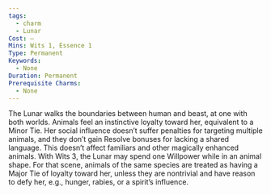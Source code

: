 ```yaml
---
tags:
  - charm
  - Lunar
Cost: —
Mins: Wits 1, Essence 1
Type: Permanent
Keywords:
  - None
Duration: Permanent
Prerequisite Charms:
  - None
---
```

The Lunar walks the boundaries between human and beast, at one with both worlds. Animals feel an instinctive loyalty toward her, equivalent to a Minor Tie. Her social influence doesn’t suffer penalties for targeting multiple animals, and they don’t gain Resolve bonuses for lacking a shared language. This doesn’t affect familiars and other magically enhanced animals. With Wits 3, the Lunar may spend one Willpower while in an animal shape. For that scene, animals of the same species are treated as having a Major Tie of loyalty toward her, unless they are nontrivial and have reason to defy her, e.g., hunger, rabies, or a spirit’s influence.